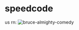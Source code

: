# speedcode

us rn:
![bruce-almighty-comedy](https://github.com/user-attachments/assets/956c9f80-6952-4137-86e3-2f8eef9334e4)
